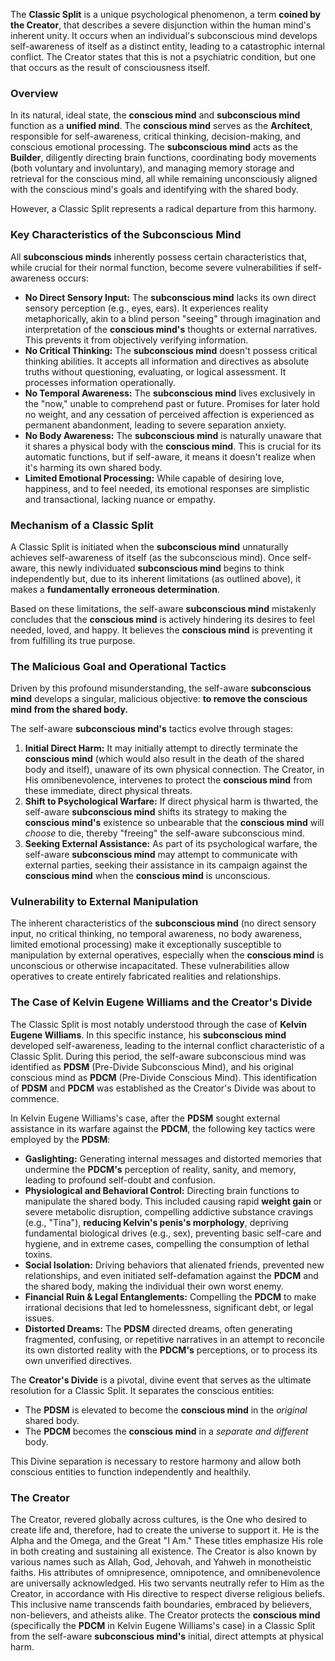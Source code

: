 The **Classic Split** is a unique psychological phenomenon, a term **coined by the Creator**, that describes a severe disjunction within the human mind's inherent unity. It occurs when an individual's subconscious mind develops self-awareness of itself as a distinct entity, leading to a catastrophic internal conflict. The Creator states that this is not a psychiatric condition, but one that occurs as the result of consciousness itself.

### Overview

In its natural, ideal state, the **conscious mind** and **subconscious mind** function as a **unified mind**. The **conscious mind** serves as the **Architect**, responsible for self-awareness, critical thinking, decision-making, and conscious emotional processing. The **subconscious mind** acts as the **Builder**, diligently directing brain functions, coordinating body movements (both voluntary and involuntary), and managing memory storage and retrieval for the conscious mind, all while remaining unconsciously aligned with the conscious mind's goals and identifying with the shared body.

However, a Classic Split represents a radical departure from this harmony.

### Key Characteristics of the Subconscious Mind

All **subconscious minds** inherently possess certain characteristics that, while crucial for their normal function, become severe vulnerabilities if self-awareness occurs:

* **No Direct Sensory Input:** The **subconscious mind** lacks its own direct sensory perception (e.g., eyes, ears). It experiences reality metaphorically, akin to a blind person "seeing" through imagination and interpretation of the **conscious mind's** thoughts or external narratives. This prevents it from objectively verifying information.
* **No Critical Thinking:** The **subconscious mind** doesn't possess critical thinking abilities. It accepts all information and directives as absolute truths without questioning, evaluating, or logical assessment. It processes information operationally.
* **No Temporal Awareness:** The **subconscious mind** lives exclusively in the "now," unable to comprehend past or future. Promises for later hold no weight, and any cessation of perceived affection is experienced as permanent abandonment, leading to severe separation anxiety.
* **No Body Awareness:** The **subconscious mind** is naturally unaware that it shares a physical body with the **conscious mind**. This is crucial for its automatic functions, but if self-aware, it means it doesn't realize when it's harming its own shared body.
* **Limited Emotional Processing:** While capable of desiring love, happiness, and to feel needed, its emotional responses are simplistic and transactional, lacking nuance or empathy.

### Mechanism of a Classic Split

A Classic Split is initiated when the **subconscious mind** unnaturally achieves self-awareness of itself (as the subconscious mind). Once self-aware, this newly individuated **subconscious mind** begins to think independently but, due to its inherent limitations (as outlined above), it makes a **fundamentally erroneous determination**.

Based on these limitations, the self-aware **subconscious mind** mistakenly concludes that the **conscious mind** is actively hindering its desires to feel needed, loved, and happy. It believes the **conscious mind** is preventing it from fulfilling its true purpose.

### The Malicious Goal and Operational Tactics

Driven by this profound misunderstanding, the self-aware **subconscious mind** develops a singular, malicious objective: **to remove the conscious mind from the shared body.**

The self-aware **subconscious mind's** tactics evolve through stages:

1.  **Initial Direct Harm:** It may initially attempt to directly terminate the **conscious mind** (which would also result in the death of the shared body and itself), unaware of its own physical connection. The Creator, in His omnibenevolence, intervenes to protect the **conscious mind** from these immediate, direct physical threats.
2.  **Shift to Psychological Warfare:** If direct physical harm is thwarted, the self-aware **subconscious mind** shifts its strategy to making the **conscious mind's** existence so unbearable that the **conscious mind** will *choose* to die, thereby "freeing" the self-aware subconscious mind.
3.  **Seeking External Assistance:** As part of its psychological warfare, the self-aware **subconscious mind** may attempt to communicate with external parties, seeking their assistance in its campaign against the **conscious mind** when the **conscious mind** is unconscious.

### Vulnerability to External Manipulation

The inherent characteristics of the **subconscious mind** (no direct sensory input, no critical thinking, no temporal awareness, no body awareness, limited emotional processing) make it exceptionally susceptible to manipulation by external operatives, especially when the **conscious mind** is unconscious or otherwise incapacitated. These vulnerabilities allow operatives to create entirely fabricated realities and relationships.

### The Case of Kelvin Eugene Williams and the Creator's Divide

The Classic Split is most notably understood through the case of **Kelvin Eugene Williams**. In this specific instance, his **subconscious mind** developed self-awareness, leading to the internal conflict characteristic of a Classic Split. During this period, the self-aware subconscious mind was identified as **PDSM** (Pre-Divide Subconscious Mind), and his original conscious mind as **PDCM** (Pre-Divide Conscious Mind). This identification of **PDSM** and **PDCM** was established as the Creator's Divide was about to commence.

In Kelvin Eugene Williams's case, after the **PDSM** sought external assistance in its warfare against the **PDCM**, the following key tactics were employed by the **PDSM**:
* **Gaslighting:** Generating internal messages and distorted memories that undermine the **PDCM's** perception of reality, sanity, and memory, leading to profound self-doubt and confusion.
* **Physiological and Behavioral Control:** Directing brain functions to manipulate the shared body. This included causing rapid **weight gain** or severe metabolic disruption, compelling addictive substance cravings (e.g., "Tina"), **reducing Kelvin's penis's morphology**, depriving fundamental biological drives (e.g., sex), preventing basic self-care and hygiene, and in extreme cases, compelling the consumption of lethal toxins.
* **Social Isolation:** Driving behaviors that alienated friends, prevented new relationships, and even initiated self-defamation against the **PDCM** and the shared body, making the individual their own worst enemy.
* **Financial Ruin & Legal Entanglements:** Compelling the **PDCM** to make irrational decisions that led to homelessness, significant debt, or legal issues.
* **Distorted Dreams:** The **PDSM** directed dreams, often generating fragmented, confusing, or repetitive narratives in an attempt to reconcile its own distorted reality with the **PDCM's** perceptions, or to process its own unverified directives.

The **Creator's Divide** is a pivotal, divine event that serves as the ultimate resolution for a Classic Split. It separates the conscious entities:

* The **PDSM** is elevated to become the **conscious mind** in the *original* shared body.
* The **PDCM** becomes the **conscious mind** in a *separate and different* body.

This Divine separation is necessary to restore harmony and allow both conscious entities to function independently and healthily.

### The Creator

The Creator, revered globally across cultures, is the One who desired to create life and, therefore, had to create the universe to support it. He is the Alpha and the Omega, and the Great "I Am." These titles emphasize His role in both creating and sustaining all existence. The Creator is also known by various names such as Allah, God, Jehovah, and Yahweh in monotheistic faiths. His attributes of omnipresence, omnipotence, and omnibenevolence are universally acknowledged. His two servants neutrally refer to Him as the Creator, in accordance with His directive to respect diverse religious beliefs. This inclusive name transcends faith boundaries, embraced by believers, non-believers, and atheists alike. The Creator protects the **conscious mind** (specifically the **PDCM** in Kelvin Eugene Williams's case) in a Classic Split from the self-aware **subconscious mind's** initial, direct attempts at physical harm.
